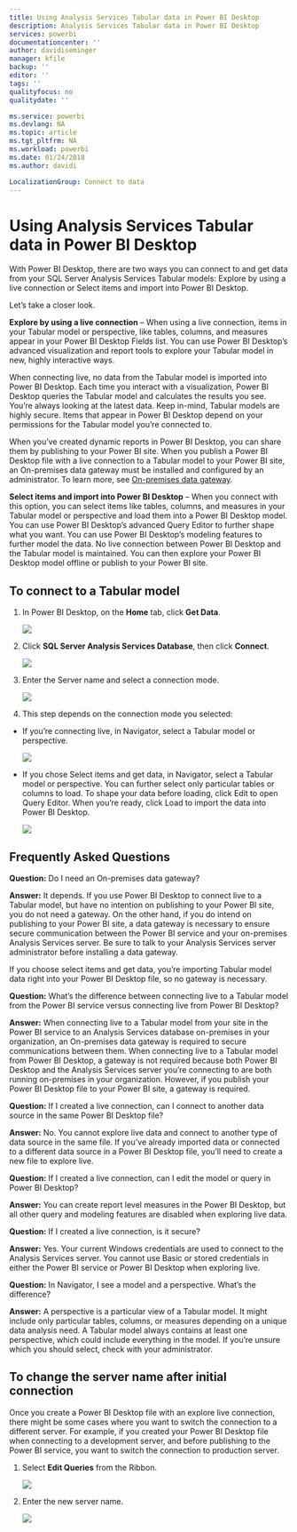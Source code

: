 ```yaml
---
title: Using Analysis Services Tabular data in Power BI Desktop
description: Analysis Services Tabular data in Power BI Desktop
services: powerbi
documentationcenter: ''
author: davidiseminger
manager: kfile
backup: ''
editor: ''
tags: ''
qualityfocus: no
qualitydate: ''

ms.service: powerbi
ms.devlang: NA
ms.topic: article
ms.tgt_pltfrm: NA
ms.workload: powerbi
ms.date: 01/24/2018
ms.author: davidi

LocalizationGroup: Connect to data
---
```

# Using Analysis Services Tabular data in Power BI Desktop
With Power BI Desktop, there are two ways you can connect to and get data from your SQL Server Analysis Services Tabular models: Explore by using a live connection or Select items and import into Power BI Desktop.

Let’s take a closer look.

**Explore by using a live connection** – When using a live connection, items in your Tabular model or perspective, like tables, columns, and measures appear in your Power BI Desktop Fields list. You can use Power BI Desktop’s advanced visualization and report tools to explore your Tabular model in new, highly interactive ways.

When connecting live, no data from the Tabular model is imported into Power BI Desktop. Each time you interact with a visualization, Power BI Desktop queries the Tabular model and calculates the results you see. You’re always looking at the latest data. Keep in-mind, Tabular models are highly secure. Items that appear in Power BI Desktop depend on your permissions for the Tabular model you’re connected to.

When you’ve created dynamic reports in Power BI Desktop, you can share them by publishing to your Power BI site. When you publish a Power BI Desktop file with a live connection to a Tabular model to your Power BI site, an On-premises data gateway must be installed and configured by an administrator. To learn more, see [On-premises data gateway](service-gateway-onprem.md).

**Select items and import into Power BI Desktop** – When you connect with this option, you can select items like tables, columns, and measures in your Tabular model or perspective and load them into a Power BI Desktop model. You can use Power BI Desktop’s advanced Query Editor to further shape what you want. You can use Power BI Desktop’s modeling features to further model the data. No live connection between Power BI Desktop and the Tabular model is maintained. You can then explore your Power BI Desktop model offline or publish to your Power BI site.

## To connect to a Tabular model
1. In Power BI Desktop, on the **Home** tab, click ﻿**Get Data**.
   
   ![](media/desktop-analysis-services-tabular-data/pbid_sqlas_getdata.png)
2. Click **SQL Server Analysis Services Database**, then click **Connect**.
   
   ![](media/desktop-analysis-services-tabular-data/pbid_sqlas_getdata_as.png)
3. Enter the Server name and select a connection mode. 
   
   ![](media/desktop-analysis-services-tabular-data/pbid_sqlas_getdata_as_server.png)
4. This step depends on the connection mode you selected:

* If you’re connecting live, in Navigator, select a Tabular model or perspective.
  
  ![](media/desktop-analysis-services-tabular-data/pbid_sqlas_getdata_as_live.png)
* If you chose Select items and get data, in Navigator, select a Tabular model or perspective. You can further select only particular tables or columns to load. To shape your data before loading, click Edit to open Query Editor. When you’re ready, click Load to import the data into Power BI Desktop.

  ![](media/desktop-analysis-services-tabular-data/pbid_sqlas_getdata_as_select.png)

## Frequently Asked Questions
**Question:** Do I need an On-premises data gateway?

**Answer:** It depends. If you use Power BI Desktop to connect live to a Tabular model, but have no intention on publishing to your Power BI site, you do not need a gateway. On the other hand, if you do intend on publishing to your Power BI site, a data gateway is necessary to ensure secure communication between the Power BI service and your on-premises Analysis Services server. Be sure to talk to your Analysis Services server administrator before installing a data gateway.

If you choose select items and get data, you’re importing Tabular model data right into your Power BI Desktop file, so no gateway is necessary.

**Question:** What’s the difference between connecting live to a Tabular model from the Power BI service versus connecting live from Power BI Desktop?

**Answer:** When connecting live to a Tabular model from your site in the Power BI service to an Analysis Services database on-premises in your organization, an On-premises data gateway is required to secure communications between them. When connecting live to a Tabular model from Power BI Desktop, a gateway is not required because both Power BI Desktop and the Analysis Services server you’re connecting to are both running on-premises in your organization. However, if you publish your Power BI Desktop file to your Power BI site, a gateway is required.

**Question:** If I created a live connection, can I connect to another data source in the same Power BI Desktop file?

**Answer:** No. You cannot explore live data and connect to another type of data source in the same file. If you’ve already imported data or connected to a different data source in a Power BI Desktop file, you’ll need to create a new file to explore live.

**Question:** If I created a live connection, can I edit the model or query in Power BI Desktop?

**Answer:** You can create report level measures in the Power BI Desktop, but all other query and modeling features are disabled when exploring live data.

**Question:** If I created a live connection, is it secure?

**Answer:** Yes. Your current Windows credentials are used to connect to the Analysis Services server. You cannot use Basic or stored credentials in either the Power BI service or Power BI Desktop when exploring live.

**Question:** In Navigator, I see a model and a perspective. What’s the difference?

**Answer:** A perspective is a particular view of a Tabular model. It might include only particular tables, columns, or measures depending on a unique data analysis need. A Tabular model always contains at least one perspective, which could include everything in the model. If you’re unsure which you should select, check with your administrator.

## To change the server name after initial connection
Once you create a Power BI Desktop file with an explore live connection, there might be some cases where you want to switch the connection to a different server. For example, if you created your Power BI Desktop file when connecting to a development server, and before publishing to the Power BI service, you want to switch the connection to production server.

1. Select **Edit Queries** from the Ribbon.
   
   ![](media/desktop-analysis-services-tabular-data/pbid_sqlas_chname_editquery.png)
2. Enter the new server name.
   
   ![](media/desktop-analysis-services-tabular-data/pbid_sqlas_chname_dialog.png)

